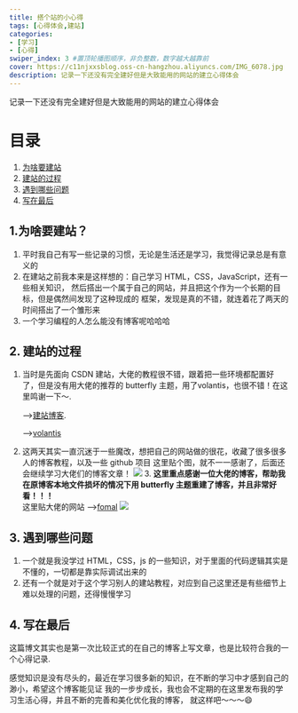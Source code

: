 ```yaml
---
title: 搭个站的小心得
tags: [心得体会,建站]
categories:
- [学习]
- [心得]
swiper_index: 3 #置顶轮播图顺序，非负整数，数字越大越靠前
cover: https://c11njxxsblog.oss-cn-hangzhou.aliyuncs.com/IMG_6078.jpg
description: 记录一下还没有完全建好但是大致能用的网站的建立心得体会
---
```


记录一下还没有完全建好但是大致能用的网站的建立心得体会

<!-- more -->

# 目录
1. [为啥要建站](#1-为啥要建站)
2. [建站的过程](#2-建站的过程)
3. [遇到哪些问题](#3-遇到哪些问题)
4. [写在最后](#4-写在最后)

## 1.为啥要建站？
1. 平时我自己有写一些记录的习惯，无论是生活还是学习，我觉得记录总是有意义的
2. 在建站之前我本来是这样想的：自己学习 HTML，CSS，JavaScript，还有一些相关知识， 
   然后搭出一个属于自己的网站，并且把这个作为一个长期的目标，但是偶然间发现了这种现成的
    框架，发现是真的不错，就连着花了两天的时间搭出了一个雏形来
3. 一个学习编程的人怎么能没有博客呢哈哈哈

## 2. 建站的过程
1. 当时是先面向 CSDN 建站，大佬的教程很不错，跟着把一些环境都配置好了，但是没有用大佬的推荐的
   butterfly 主题，用了volantis，也很不错！在这里鸣谢一下～.

    -->[建站博客](https://coder-jason.cn/2022/01/19/setup-personal-blog/).

    -->[volantis](https://volantis.js.org)
2. 这两天其实一直沉迷于一些魔改，想把自己的网站做的很花，收藏了很多很多人的博客教程，以及一些 github 项目
    这里贴个图，就不一一感谢了，后面还会继续学习大佬们的博客文章！  ![](https://c11njxxsblog.oss-cn-hangzhou.aliyuncs.com/20230614230952.png)
   3. **这里重点感谢一位大佬的博客，帮助我在原博客本地文件损坏的情况下用 butterfly 主题重建了博客，并且非常好看！！！**  
      这里贴大佬的网站 -->[fomal](https://www.fomal.cn)
      ![](https://c11njxxsblog.oss-cn-hangzhou.aliyuncs.com/20230616115401.png)
## 3. 遇到哪些问题
1. 一个就是我没学过 HTML，CSS，js 的一些知识，对于里面的代码逻辑其实是不懂的，一切都是靠实际调试出来的
2. 还有一个就是对于这个学习别人的建站教程，对应到自己这里还是有些细节上难以处理的问题，还得慢慢学习

## 4. 写在最后
这篇博文其实也是第一次比较正式的在自己的博客上写文章，也是比较符合我的一个心得记录.

感觉知识是没有尽头的，最近在学习很多新的知识，在不断的学习中才感到自己的渺小，希望这个博客能见证
我的一步步成长，我也会不定期的在这里发布我的学习生活心得，并且不断的完善和美化优化我的博客，
就这样吧～～～😄


